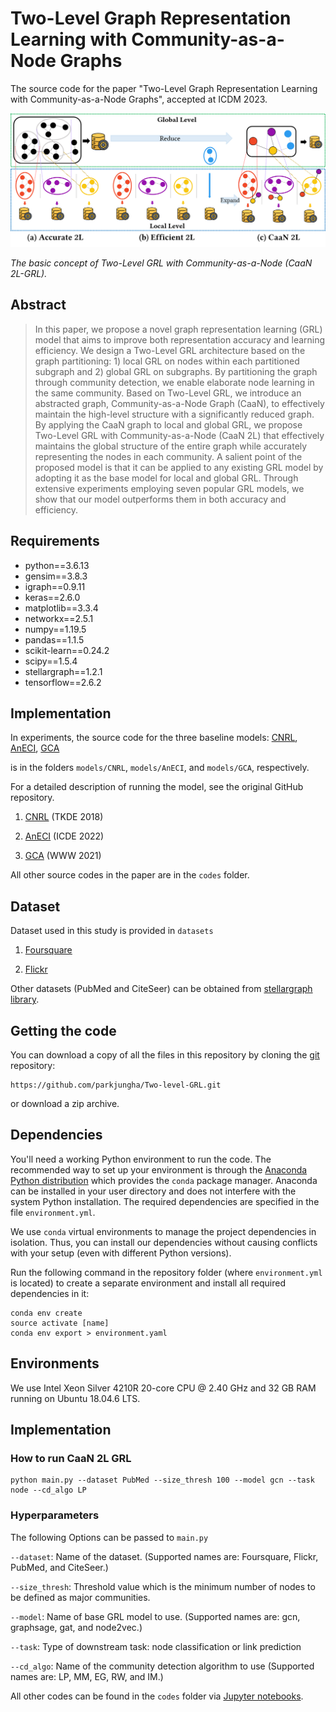 # Two-Level Graph Representation Learning with Community-as-a-Node Graphs

The source code for the paper "Two-Level Graph Representation Learning with Community-as-a-Node Graphs", accepted at ICDM 2023.

![](fig.png)

*The basic concept of Two-Level GRL with Community-as-a-Node (CaaN 2L-GRL).*


## Abstract

> In this paper, we propose a novel graph representation learning (GRL) model that aims to improve both representation accuracy and learning efficiency. We design a Two-Level GRL architecture based on the graph partitioning: 1) local GRL on nodes within each partitioned subgraph and 2) global GRL on subgraphs. By partitioning the graph through community detection, we enable elaborate node learning in the same community. Based on Two-Level GRL, we introduce an abstracted graph, Community-as-a-Node Graph (CaaN), to effectively maintain the high-level structure with a significantly reduced graph. By applying the CaaN graph to local and global GRL, we propose Two-Level GRL with Community-as-a-Node (CaaN 2L) that effectively maintains the global structure of the entire graph while accurately representing the nodes in each community. A salient point of the proposed model is that it can be applied to any existing GRL model by adopting it as the base model for local and global GRL. Through extensive experiments employing seven popular GRL models, we show that our model outperforms them in both accuracy and efficiency.

## Requirements
- python==3.6.13
- gensim==3.8.3
- igraph==0.9.11
- keras==2.6.0
- matplotlib==3.3.4
- networkx==2.5.1
- numpy==1.19.5
- pandas==1.1.5
- scikit-learn==0.24.2
- scipy==1.5.4
- stellargraph==1.2.1
- tensorflow==2.6.2

## Implementation

In experiments, the source code for the three baseline models: [CNRL](https://arxiv.org/abs/1611.06645), [AnECI](https://ieeexplore.ieee.org/document/9835662), [GCA](https://dl.acm.org/doi/abs/10.1145/3442381.3449802)

is in the folders `models/CNRL`, `models/AnECI`, and `models/GCA`, respectively.


For a detailed description of running the model, see the original GitHub repository.

1. [CNRL](http://nlp.csai.tsinghua.edu.cn/%7Etcc/datasets/simplified_CNRL.zip) (TKDE 2018)

2. [AnECI](https://github.com/Gmrylbx/AnECI) (ICDE 2022)

3. [GCA](https://github.com/CRIPAC-DIG/GCA) (WWW 2021)

All other source codes in the paper are in the `codes` folder.


## Dataset

Dataset used in this study is provided in `datasets`

1. [Foursquare](https://sites.google.com/site/yangdingqi/home/foursquare-dataset)

2. [Flickr](https://www.kaggle.com/datasets/hsankesara/flickr-image-dataset)

Other datasets (PubMed and CiteSeer) can be obtained from [stellargraph library](https://stellargraph.readthedocs.io/en/v0.9.0/_modules/stellargraph/datasets/datasets.html). 

## Getting the code

You can download a copy of all the files in this repository by cloning the
[git](https://git-scm.com/) repository:

    https://github.com/parkjungha/Two-level-GRL.git

or download a zip archive.



## Dependencies

You'll need a working Python environment to run the code.
The recommended way to set up your environment is through the
[Anaconda Python distribution](https://www.anaconda.com/download/) which
provides the `conda` package manager.
Anaconda can be installed in your user directory and does not interfere with
the system Python installation.
The required dependencies are specified in the file `environment.yml`.

We use `conda` virtual environments to manage the project dependencies in
isolation.
Thus, you can install our dependencies without causing conflicts with your
setup (even with different Python versions).

Run the following command in the repository folder (where `environment.yml`
is located) to create a separate environment and install all required
dependencies in it:

    conda env create
    source activate [name]
    conda env export > environment.yaml


## Environments

We use Intel Xeon Silver 4210R 20-core CPU @ 2.40 GHz and 32 GB RAM running on Ubuntu 18.04.6 LTS.


## Implementation

### How to run CaaN 2L GRL

    python main.py --dataset PubMed --size_thresh 100 --model gcn --task node --cd_algo LP
    
### Hyperparameters
The following Options can be passed to `main.py`

`--dataset`: Name of the dataset. (Supported names are: Foursquare, Flickr, PubMed, and CiteSeer.)

`--size_thresh`: Threshold value which is the minimum number of nodes to be defined as major communities.

`--model`: Name of base GRL model to use. (Supported names are: gcn, graphsage, gat, and node2vec.)

`--task`: Type of downstream task: node classification or link prediction

`--cd_algo`: Name of the community detection algorithm to use (Supported names are: LP, MM, EG, RW, and IM.)

All other codes can be found in the `codes` folder via [Jupyter notebooks](http://jupyter.org/).
